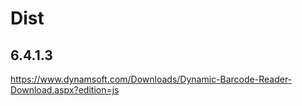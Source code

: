 # Dist

## 6.4.1.3

https://www.dynamsoft.com/Downloads/Dynamic-Barcode-Reader-Download.aspx?edition=js